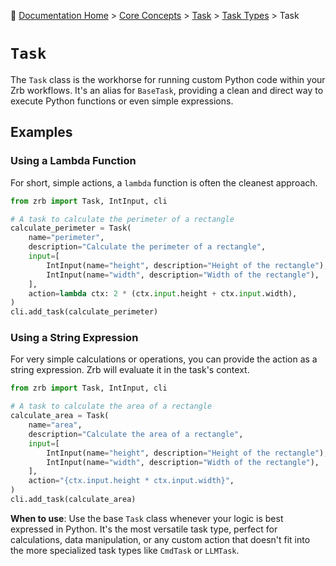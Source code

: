 🔖 [Documentation Home](../../../../README.md) > [Core Concepts](../../../README.md) > [Task](../../README.md) > [Task Types](./README.md) > Task

# `Task`

The `Task` class is the workhorse for running custom Python code within your Zrb workflows. It's an alias for `BaseTask`, providing a clean and direct way to execute Python functions or even simple expressions.

## Examples

### Using a Lambda Function

For short, simple actions, a `lambda` function is often the cleanest approach.

```python
from zrb import Task, IntInput, cli

# A task to calculate the perimeter of a rectangle
calculate_perimeter = Task(
    name="perimeter",
    description="Calculate the perimeter of a rectangle",
    input=[
        IntInput(name="height", description="Height of the rectangle"),
        IntInput(name="width", description="Width of the rectangle"),
    ],
    action=lambda ctx: 2 * (ctx.input.height + ctx.input.width),
)
cli.add_task(calculate_perimeter)
```

### Using a String Expression

For very simple calculations or operations, you can provide the action as a string expression. Zrb will evaluate it in the task's context.

```python
from zrb import Task, IntInput, cli

# A task to calculate the area of a rectangle
calculate_area = Task(
    name="area",
    description="Calculate the area of a rectangle",
    input=[
        IntInput(name="height", description="Height of the rectangle"),
        IntInput(name="width", description="Width of the rectangle"),
    ],
    action="{ctx.input.height * ctx.input.width}",
)
cli.add_task(calculate_area)
```

**When to use**: Use the base `Task` class whenever your logic is best expressed in Python. It's the most versatile task type, perfect for calculations, data manipulation, or any custom action that doesn't fit into the more specialized task types like `CmdTask` or `LLMTask`.